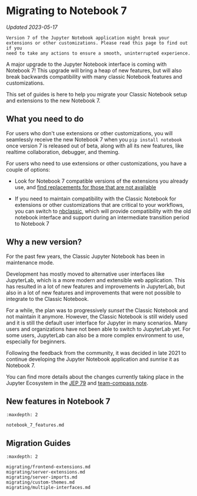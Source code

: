 # Migrating to Notebook 7
_Updated 2023-05-17_

```{warning}
Version 7 of the Jupyter Notebook application might break your
extensions or other customizations. Please read this page to find out if you
need to take any actions to ensure a smooth, uninterrupted experience.
```

A major upgrade to the Jupyter Notebook interface is coming with Notebook 7! This
upgrade will bring a heap of new features, but will also break backwards
compatibility with many classic Notebook features and customizations.

This set of guides is here to help you migrate your Classic Notebook setup and
extensions to the new Notebook 7.

## What you need to do

For users who don't use extensions or other customizations, you will seamlessly
receive the new Notebook 7 when you `pip install notebook` once version 7 is
released out of beta, along with all its new features, like realtime
collaboration, debugger, and theming.

For users who need to use extensions or other customizations, you have a couple
of options:

- Look for Notebook 7 compatible versions of the extensions you already use,
  and [find replacements for those that are not available]

- If you need to maintain compatibility with the Classic Notebook for extensions
  or other customizations that are critical to your workflows, you can switch to
  [nbclassic], which will provide compatibility with the old notebook interface
  and support during an intermediate transition period to Notebook 7

## Why a new version?

For the past few years, the Classic Jupyter Notebook has been in maintenance
mode.

Development has mostly moved to alternative user interfaces like JupyterLab,
which is a more modern and extensible web application. This has resulted in
a lot of new features and improvements in JupyterLab, but also in a lot of
new features and improvements that were not possible to integrate to the
Classic Notebook.

For a while, the plan was to progressively _sunset_ the Classic Notebook and
not maintain it anymore. However, the Classic Notebook is still widely used
and it is still the default user interface for Jupyter in many scenarios.
Many users and organizations have not been able to switch to JupyterLab yet.
For some users, JupyterLab can also be a more complex environment to use,
especially for beginners.

Following the feedback from the community, it was decided in late 2021 to
continue developing the Jupyter Notebook application and _sunrise_ it as
Notebook 7.

You can find more details about the changes currently taking place in the
Jupyter Ecosystem in the [JEP 79] and [team-compass note].

## New features in Notebook 7

```{toctree}
:maxdepth: 2

notebook_7_features.md
```

## Migration Guides

```{toctree}
:maxdepth: 2

migrating/frontend-extensions.md
migrating/server-extensions.md
migrating/server-imports.md
migrating/custom-themes.md
migrating/multiple-interfaces.md
```

[jep 79]: https://jupyter.org/enhancement-proposals/79-notebook-v7/notebook-v7.html
[team-compass note]: https://github.com/jupyter/notebook-team-compass/issues/5#issuecomment-1085254000
[find replacements for those that are not available]: https://jupyter-notebook.readthedocs.io/en/latest/migrating/frontend-extensions.html#jupyterlab-equivalent-extensions-to-the-classic-notebook
[nbclassic]: https://github.com/jupyter/nbclassic
